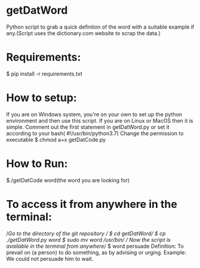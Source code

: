 # getDatWord
Python script to grab a quick defintion of the word with a suitable example if any.(Script uses the dictionary.com website to scrap the data.)

# Requirements:
$ pip install -r requirements.txt

# How to setup:
If you are on Windows system, you're on your own to set up the python environment and then use this script.
If you are on Linux or MacOS then it is simple.
Comment out the first statement in getDatWord.py or set it according to your bash( #!/usr/bin/python3.7)
Change the permission to executable 
$ chmod a+x getDatCode.py

# How to Run:
$./getDatCode word(the word you are looking for)

# To access it from anywhere in the terminal:
/*Go to the directory of the git repository */
$ cd getDatWord/
$ cp ./getDatWord.py word
$ sudo mv word /usr/bin/
/* Now the script is available in the terminal from anywhere*/
$ word persuade
Definition: To prevail on (a person) to do something, as by advising or urging.
Example:  We could not persuade him to wait.
